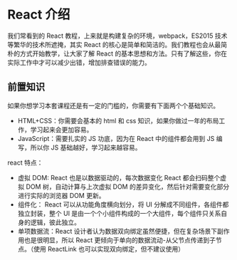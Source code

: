 # React 介绍

我们常看到的 React 教程，上来就是构建复杂的环境，webpack，ES2015 技术等繁华的技术所遮掩，其实 React 的核心是简单和简洁的。我们教程也会从最简朴的方式开始教学，让大家了解 React 的基本思想和方法。只有了解这些，你在实际工作中才可以减少出错，增加排查错误的能力。

## 前置知识

如果你想学习本套课程还是有一定的门槛的，你需要有下面两个个基础知识。

- HTML+CSS：你需要会基本的 html 和 css 知识，如果你做过一年的布局工作，学习起来会更加容易。
- JavaScript：需要扎实的 JS 功底，因为在 React 中的组件都会用到 JS 编写，所以你 JS 基础越好，学习起来越容易。

react 特点：

- 虚拟 DOM: React 也是以数据驱动的，每次数据变化 React 都会扫码整个虚拟 DOM 树，自动计算与上次虚拟 DOM 的差异变化，然后针对需要变化部分进行实际的浏览器 DOM 更新。
- 组件化： React 可以从功能角度横向划分，将 UI 分解成不同组件，各组件都独立封装，整个 UI 是由一个个小组件构成的一个大组件，每个组件只关系自身的逻辑，彼此独立。
- 单项数据流：React 设计者认为数据双向绑定虽然便捷，但在复杂场景下副作用也是很明显，所以 React 更倾向于单向的数据流动-从父节点传递到子节点。（使用 ReactLink 也可以实现双向绑定，但不建议使用）
